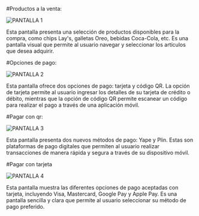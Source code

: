 #Productos a la venta:

![PANTALLA 1](https://github.com/user-attachments/assets/3a641997-c4fb-4d05-b594-5680814557bf)

Esta pantalla presenta una selección de productos disponibles para la compra, como chips Lay's, galletas Oreo, bebidas Coca-Cola, etc. Es una pantalla visual que permite al usuario navegar y seleccionar los artículos que desea adquirir.

#Opciones de pago:

![PANTALLA 2](https://github.com/user-attachments/assets/c7b2393e-395d-41aa-9a3e-bc33758a3419)

Esta pantalla ofrece dos opciones de pago: tarjeta y código QR. La opción de tarjeta permite al usuario ingresar los detalles de su tarjeta de crédito o débito, mientras que la opción de código QR permite escanear un código para realizar el pago a través de una aplicación móvil.

#Pagar con qr:

![PANTALLA 3](https://github.com/user-attachments/assets/e445a887-5511-4ae7-9b0b-e5c621441a21)

Esta pantalla presenta dos nuevos métodos de pago: Yape y Plin. Estas son plataformas de pago digitales que permiten al usuario realizar transacciones de manera rápida y segura a través de su dispositivo móvil.

#Pagar con tarjeta

![PANTALLA 4](https://github.com/user-attachments/assets/7e5b6110-3279-4e49-8548-47b47d50f830)

Esta pantalla muestra las diferentes opciones de pago aceptadas con tarjeta, incluyendo Visa, Mastercard, Google Pay y Apple Pay. Es una pantalla sencilla y clara que permite al usuario seleccionar su método de pago preferido.


